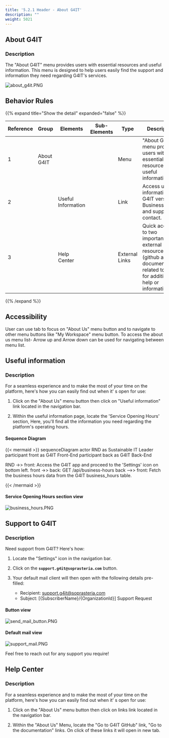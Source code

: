 ```yaml
---
title: '5.2.1 Header - About G4IT'
description: ""
weight: 5021
---
```


## About G4IT

### Description

The "About G4IT" menu provides users with essential resources and useful information.
This menu is designed to help users easily find the support and information they need regarding G4IT's services.

![about_g4it.PNG](../images/about_g4it.PNG)

## Behavior Rules

{{% expand title="Show the detail" expanded="false" %}}

| Reference                        | Group               | Elements                  | Sub-Elements | Type        | Description                                                                                                                                                                                                                                                                                                                                                                                                                                                                                                                                                                                                                                                                                                                           |
|----------------------------------|---------------------|---------------------------|--------------|-------------|---------------------------------------------------------------------------------------------------------------------------------------------------------------------------------------------------------------------------------------------------------------------------------------------------------------------------------------------------------------------------------------------------------------------------------------------------------------------------------------------------------------------------------------------------------------------------------------------------------------------------------------------------------------------------------------------------------------------------------------|
| 1                                | About G4IT          |                           |              | Menu        | "About G4IT" menu provides users with essential resources and useful information                                                                                                                                                                                                                                                                                                                                                    |
| 2                                |                     |  Useful Information       |              | Link        | Access useful information, G4IT versions, Business hours and support contact.                                                                                                                                                                                                                                                                                                                                                                                                                                                           |
| 3                                |                     |  Help Center              |              | External Links| Quick access to two important external resources (github and documentation) related to G4IT for additional help or information.                                                                                                                                                                                                                                                                                                                                                                                                                                                                                     |


{{% /expand %}}

## Accessibility 

User can use tab to focus on "About Us" menu button and to navigate to other menu buttons like "My Workspace" menu button.
To access the about us menu list- Arrow up and Arrow down can be used for navigating between menu list.

## Useful information

### Description

For a seamless experience and to make the most of your time on the platform, here's how you can easily find out when it'
s open for use:

1. Click on the "About Us" menu button then click on "Useful information" link located in the navigation bar.

2. Within the useful information page, locate the 'Service Opening Hours' section, Here, you'll find all the information you need
   regarding the platform's operating hours.

#### Sequence Diagram

{{< mermaid >}}
sequenceDiagram
actor RND as Sustainable IT Leader
participant front as G4IT Front-End
participant back as G4IT Back-End

RND ->> front: Access the G4IT app and proceed to the 'Settings' icon on bottom left.
front ->> back: GET /api/business-hours
back -->> front: Fetch the business hours data from the G4IT business_hours table.

{{< /mermaid >}}

#### Service Opening Hours section view

![business_hours.PNG](../images/business_hours.PNG)

## Support to G4IT

### Description

Need support from G4IT? Here's how:

1. Locate the "Settings" icon in the navigation bar.

2. Click on the **`support.g4it@soprasteria.com`** button.

3. Your default mail client will then open with the following details pre-filled:

    * Recipient: support.g4it@soprasteria.com
    * Subject: [{SubscriberName}/{OrganizationId}] Support Request

#### Button view

![send_mail_button.PNG](../images/send_mail_button.PNG)

#### Default mail view

![support_mail.PNG](../images/support_mail.PNG)

Feel free to reach out for any support you require!


## Help Center


### Description
For a seamless experience and to make the most of your time on the platform, here's how you can easily find out when it'
s open for use:

1. Click on the "About Us" menu button then click on links link located in the navigation bar.

2. Within the "About Us" Menu, locate the "Go to G4IT GitHub" link, "Go to the documentation" links. On click of these links it will open in new tab.



